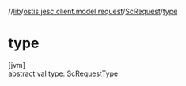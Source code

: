 //[lib](../../../index.md)/[ostis.jesc.client.model.request](../index.md)/[ScRequest](index.md)/[type](type.md)

# type

[jvm]\
abstract val [type](type.md): [ScRequestType](../-sc-request-type/index.md)

